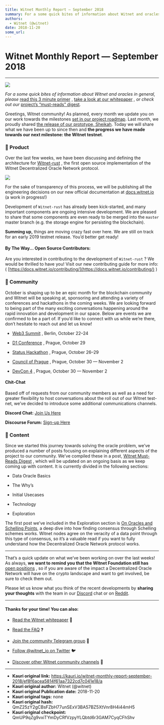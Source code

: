 ```yaml
---
title: Witnet Monthly Report — September 2018
summary: For a some quick bites of information about Witnet and oracles in general, please read this 3 minute primer , take a look at our whitepaper , or check out our project’s “must-reads” digest. Greetings, Witnet community! As planned, every month we update you on our work towards the milestones set in our project roadmap. Last month, we proudly shared the release of our prototype, Sheikah. Today we will share what we have been up to since then and the progress we have made towards our next milestone
authors:
  - Witnet (@witnet)
date: 2018-11-20
some_url: 
---
```


# Witnet Monthly Report — September 2018



----


![](https://cdn-images-1.medium.com/max/2000/0*COabPra8gqIotZNI)

 _For a some quick bites of information about Witnet and oracles in general, please_  [read this 3 minute primer](https://medium.com/witnet/witnet-smart-contracts-with-real-power-f79e326da3a4) , [take a look at our whitepaper](https://witnet.io/static/witnet-whitepaper.pdf)  _, or check out our_  [project’s “must-reads” digest](https://medium.com/witnet/witnet-must-reads-digest-b8d26a909efb)_._ 

Greetings, Witnet community! As planned, every month we update you on our work towards the milestones [set in our project roadmap](https://republic.co/witnet). Last month, we proudly shared [the release of our prototype, Sheikah](https://medium.com/witnet/welcome-to-sheikah-5b658d4815c8). Today we will share what we have been up to since then and **the progress we have made towards our next milestone: the Witnet testnet**.

### 🔧 Product
Over the last few weeks, we have been discussing and defining the architecture for [Witnet-rust](https://github.com/witnet/witnet-rust) , the first open source implementation of the Witnet Decentralized Oracle Network protocol.

![](https://cdn-images-1.medium.com/max/1600/1*CojziNXvdIBsyJibqYMCeQ.png)

For the sake of transparency of this process, we will be publishing all the engineering decisions on our new official documentation at [docs.witnet.io](http://docs.witnet.io/) (a work in progress!)

Development of `Witnet-rust` has already been kick-started, and many important components are ongoing intensive development. We are pleased to share that some components are even ready to be merged into the `master` master branch (e.g. the storage engine for persisting the blockchain).

**Summing up,** things are moving crazy fast over here. We are still on track for an early 2019 testnet release. You’d better get ready!

#### By The Way… Open Source Contributors:
Are you interested in contributing to the development of `Witnet-rust` ? We would be thrilled to have you! Visit our new contributing guide for more info: ( [https://docs.witnet.io/contributing/](https://docs.witnet.io/contributing/) )

### 💜 Community
October is shaping up to be an epic month for the blockchain community and Witnet will be speaking at, sponsoring and attending a variety of conferences and hackathons in the coming weeks. We are looking forward to being part of the many exciting conversations happening around the rapid innovation and development in our space. Below are events we are confirmed to be a part of. If you’d like to connect with us while we’re there, don’t hesitate to reach out and let us know!



 *  [Web3 Summit](https://web3summit.com/) , Berlin, October 22–24

 *  [D1 Conference](https://d1conf.com/) , Prague, October 29

 *  [Status Hackathon](https://hackathon.status.im/) , Prague, October 26–29

 *  [Council of Prague](https://www.picatic.com/ethmagicians-prague-2018) , Prague, October 30 — November 2

 *  [DevCon 4](https://devcon4.ethereum.org/) , Prague, October 30 — November 2

#### Chit-Chat
Based off of requests from our community members as well as a need for greater flexibility to host conversations about the roll out of our Witnet test-net, we’ve decided to introduce some additional communications channels.
 
**Discord Chat:**  [Join Us Here](https://discord.gg/QKEa5gU) 

 **Discourse Forum:**  [Sign-up Here](https://community.witnet.io) 

### 🎨 Content
Since we started this journey towards solving the oracle problem, we’ve produced a number of posts focusing on explaining different aspects of the project to our community. We’ve compiled these in a post, [Witnet Must-Reads Digest](https://medium.com/witnet/witnet-must-reads-digest-b8d26a909efb) , which will be updated on an ongoing basis as we keep coming up with content. It is currently divided in the following sections:

 * Data Oracle Basics

 * The Why’s

 * Initial Usecases

 * Technology

 * Exploration

The first post we’ve included in the Exploration section is [On Oracles and Schelling Points](https://medium.com/witnet/on-oracles-and-schelling-points-2a1807c29b73), a deep dive into how finding consensus through Schelling schemes works. Witnet nodes agree on the veracity of a data point through this type of consensus, so it’s a valuable read if you want to fully understand how the Decentralized Oracle Network protocol works.

----

That’s a quick update on what we’ve been working on over the last weeks! As always, **we want to remind you that the Witnet Foundation still has**  [open positions](https://angel.co/witnet-foundation-1/jobs) , so if you are aware of the impact a Decentralized Oracle Network will have on the crypto landscape and want to get involved, be sure to check them out.

Please let us know what you think of the recent developments by **sharing your thoughts** with the team in our [Discord](https://discord.gg/QKEa5gU) chat or on [Reddit](https://reddit.com/r/witnet).

----


#### Thanks for your time! You can also:



 *  [Read the Witnet whitepaper](https://witnet.io/static/witnet-whitepaper.pdf) 📃

 *  [Read the FAQ](https://witnet.io/#/faq) ❓

 *  [Join the community Telegram group](https://t.me/witnetio) 💬

 *  [Follow @witnet_io on Twitter](https://twitter.com/witnet_io) 🐦

 *  [Discover other Witnet community channels](https://witnet.io/#/contact) 👥



---

- **Kauri original link:** https://kauri.io/witnet-monthly-report-september-2018/ef8f6acea5814f61aa7322cd7c041e18/a
- **Kauri original author:** Witnet (@witnet)
- **Kauri original Publication date:** 2018-11-20
- **Kauri original tags:** none
- **Kauri original hash:** QmZ25zY2gCBsFZbH77unSExV3BA57BZ5XtVnr8H4i44mH5
- **Kauri original checkpoint:** QmUP9qZg9vxiTYmDyCRfVzpyYLQbtd6r3GAM7CyqCFhShv



